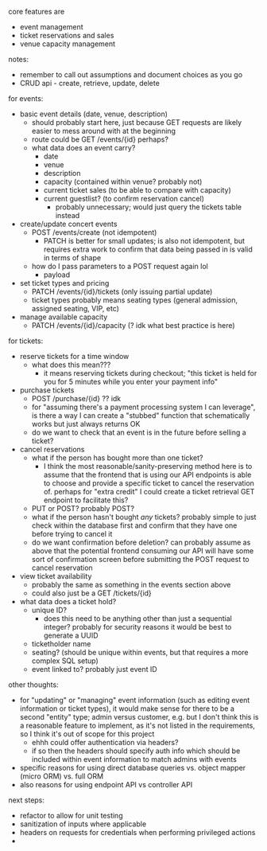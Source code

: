 core features are
* event management
* ticket reservations and sales
* venue capacity management

notes:
* remember to call out assumptions and document choices as you go
* CRUD api - create, retrieve, update, delete

for events:
* basic event details (date, venue, description)
    - should probably start here, just because GET requests are likely easier to mess around with at the beginning 
    - route could be GET /events/{id} perhaps?
    - what data does an event carry? 
        - date
        - venue
        - description 
        - capacity (contained within venue? probably not)
        - current ticket sales (to be able to compare with capacity)
        - current guestlist? (to confirm reservation cancel)
            - probably unnecessary; would just query the tickets table instead
* create/update concert events
    - POST /events/create (not idempotent)
        - PATCH is better for small updates; is also not idempotent, but requires extra work to confirm that data being passed in is valid in terms of shape
    - how do I pass parameters to a POST request again lol 
        - payload
* set ticket types and pricing 
    - PATCH /events/{id}/tickets (only issuing partial update)
    - ticket types probably means seating types (general admission, assigned seating, VIP, etc)
* manage available capacity 
    - PATCH /events/{id}/capacity (? idk what best practice is here)

for tickets:
* reserve tickets for a time window
    - what does this mean???
        - it means reserving tickets during checkout; "this ticket is held for you for 5 minutes while you enter your payment info"
* purchase tickets
    - POST /purchase/{id} ?? idk 
    - for "assuming there's a payment processing system I can leverage", is there a way I can create a "stubbed" function that schematically works but just always returns OK
    - do we want to check that an event is in the future before selling a ticket?
* cancel reservations
    - what if the person has bought more than one ticket?
        - I think the most reasonable/sanity-preserving method here is to assume that the frontend that is using our API endpoints is able to choose and provide a specific ticket to cancel the reservation of. perhaps for "extra credit" I could create a ticket retrieval GET endpoint to facilitate this? 
    - PUT or POST? probably POST?
    - what if the person hasn't bought *any* tickets? probably simple to just check within the database first and confirm that they have one before trying to cancel it 
    - do we want confirmation before deletion? can probably assume as above that the potential frontend consuming our API will have some sort of confirmation screen before submitting the POST request to cancel reservation
* view ticket availability 
    - probably the same as something in the events section above
    - could also just be a GET /tickets/{id}
* what data does a ticket hold?
    - unique ID? 
        - does this need to be anything other than just a sequential integer? probably for security reasons it would be best to generate a UUID
    - ticketholder name
    - seating? (should be unique within events, but that requires a more complex SQL setup)
    - event linked to? probably just event ID 

other thoughts:
* for "updating" or "managing" event information (such as editing event information or ticket types), it would make sense for there to be a second "entity" type; admin versus customer, e.g. but I don't think this is a reasonable feature to implement, as it's not listed in the requirements, so I think it's out of scope for this project 
    - ehhh could offer authentication via headers?
    - if so then the headers should specify auth info which should be included within event information to match admins with events
* specific reasons for using direct database queries vs. object mapper (micro ORM) vs. full ORM
* also reasons for using endpoint API vs controller API

next steps:
* refactor to allow for unit testing
* sanitization of inputs where applicable 
* headers on requests for credentials when performing privileged actions
* 
